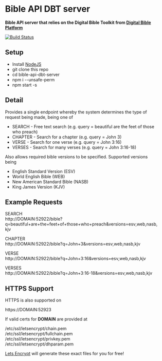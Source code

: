 Bible API DBT server
====================

**Bible API server that relies on the Digital Bible Toolkit from [Digital Bible Platform](http://www.digitalbibleplatform.com)**

[![Build Status](http://ctrl.worsheep.com:8080/buildStatus/icon?job=bible-server/master&style=plastic)](http://ctrl.worsheep.com:8080)

Setup
-----

* Install [NodeJS](https://nodejs.org/en)
* git clone this repo
* cd bible-api-dbt-server
* npm i --unsafe-perm
* npm start -s

Detail
------

Provides a single endpoint whereby the system determines the type of request being made, being one of

* SEARCH - Free text search (e.g. query = beautiful are the feet of those who preach)
* CHAPTER - Search for a chapter (e.g. query = John 3)
* VERSE - Search for one verse (e.g. query = John 3:16)
* VERSES - Search for many verses (e.g. query = John 3:16-18)

Also allows required bible versions to be specified. Supported versions being

* English Standard Version (ESV)
* World English Bible (WEB)
* New American Standard Bible (NASB)
* King James Version (KJV)

Example Requests
----------------

SEARCH<br>
http://DOMAIN:52922/bible?q=beautiful+are+the+feet+of+those+who+preach&versions=esv,web,nasb,kjv

CHAPTER<br>
http://DOMAIN:52922/bible?q=John+3&versions=esv,web,nasb,kjv

VERSE<br>
http://DOMAIN:52922/bible?q=John+3:16&versions=esv,web,nasb,kjv

VERSES<br>
http://DOMAIN:52922/bible?q=John+3:16-18&versions=esv,web,nasb,kjv

HTTPS Support
-------------

HTTPS is also supported on

https://DOMAIN:52923

If valid certs for **DOMAIN** are provided at

/etc/ssl/letsencrypt/chain.pem<br>
/etc/ssl/letsencrypt/fullchain.pem<br>
/etc/ssl/letsencrypt/privkey.pem<br>
/etc/ssl/letsencrypt/dhparam.pem

[Lets Encrypt](https://letsencrypt.org) will generate these exact files for you for free!
